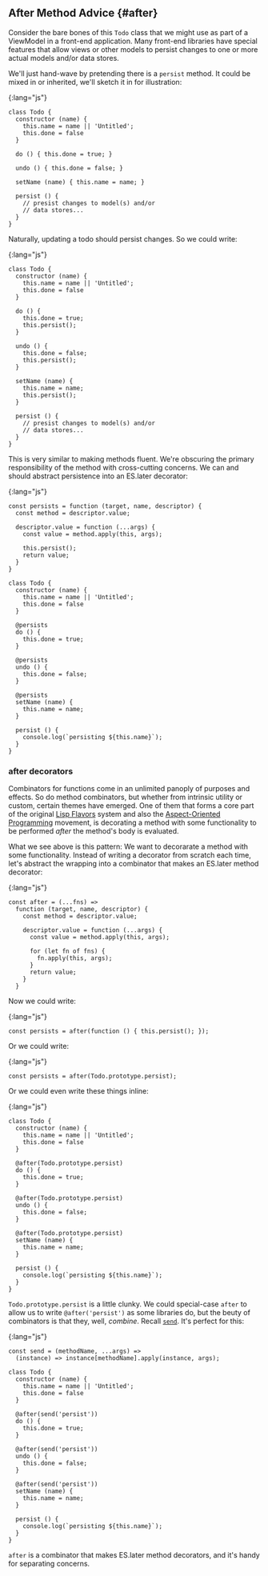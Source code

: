## After Method Advice {#after}

Consider the bare bones of this `Todo` class that we might use as part of a ViewModel in a front-end application. Many front-end libraries have special features that allow views or other models to persist changes to one or more actual models and/or data stores.

We'll just hand-wave by pretending there is a `persist` method. It could be mixed in or inherited, we'll sketch it in for illustration:

{:lang="js"}
~~~~~~~~
class Todo {
  constructor (name) {
    this.name = name || 'Untitled';
    this.done = false
  }

  do () { this.done = true; }

  undo () { this.done = false; }

  setName (name) { this.name = name; }

  persist () {
    // presist changes to model(s) and/or
    // data stores...
  }
}
~~~~~~~~

Naturally, updating a todo should persist changes. So we could write:

{:lang="js"}
~~~~~~~~
class Todo {
  constructor (name) {
    this.name = name || 'Untitled';
    this.done = false
  }

  do () {
    this.done = true;
    this.persist();
  }

  undo () {
    this.done = false;
    this.persist();
  }

  setName (name) {
    this.name = name;
    this.persist();
  }

  persist () {
    // presist changes to model(s) and/or
    // data stores...
  }
}
~~~~~~~~

This is very similar to making methods fluent. We're obscuring the primary responsibility of the method with cross-cutting concerns. We can and should abstract persistence into an ES.later decorator:

{:lang="js"}
~~~~~~~~
const persists = function (target, name, descriptor) {
  const method = descriptor.value;

  descriptor.value = function (...args) {
    const value = method.apply(this, args);

    this.persist();
    return value;
  }
}

class Todo {
  constructor (name) {
    this.name = name || 'Untitled';
    this.done = false
  }

  @persists
  do () {
    this.done = true;
  }

  @persists
  undo () {
    this.done = false;
  }

  @persists
  setName (name) {
    this.name = name;
  }

  persist () {
    console.log(`persisting ${this.name}`);
  }
}
~~~~~~~~

### after decorators

Combinators for functions come in an unlimited panoply of purposes and effects. So do method combinators, but whether from intrinsic utility or custom, certain themes have emerged. One of them that forms a core part of the original [Lisp Flavors][flavors] system and also the [Aspect-Oriented Programming][aop] movement, is decorating a method with some functionality to be performed *after* the method's body is evaluated.

[flavors]: https://en.wikipedia.org/wiki/Flavors_(programming_language)
[aop]: https://en.wikipedia.org/wiki/Aspect-oriented_programming

What we see above is this pattern: We want to decorarate a method with some functionality. Instead of writing a decorator from scratch each time, let's abstract the wrapping into a combinator that makes an ES.later method decorator:

{:lang="js"}
~~~~~~~~
const after = (...fns) =>
  function (target, name, descriptor) {
    const method = descriptor.value;

    descriptor.value = function (...args) {
      const value = method.apply(this, args);

      for (let fn of fns) {
        fn.apply(this, args);
      }
      return value;
    }
  }
~~~~~~~~

Now we could write:

{:lang="js"}
~~~~~~~~
const persists = after(function () { this.persist(); });
~~~~~~~~

Or we could write:

{:lang="js"}
~~~~~~~~
const persists = after(Todo.prototype.persist);
~~~~~~~~

Or we could even write these things inline:

{:lang="js"}
~~~~~~~~
class Todo {
  constructor (name) {
    this.name = name || 'Untitled';
    this.done = false
  }

  @after(Todo.prototype.persist)
  do () {
    this.done = true;
  }

  @after(Todo.prototype.persist)
  undo () {
    this.done = false;
  }

  @after(Todo.prototype.persist)
  setName (name) {
    this.name = name;
  }

  persist () {
    console.log(`persisting ${this.name}`);
  }
}
~~~~~~~~

`Todo.prototype.persist` is a little clunky. We could special-case `after` to allow us to write `@after('persist')` as some libraries do, but the beuty of combinators is that they, well, *combine*. Recall [`send`](#send). It's perfect for this:

{:lang="js"}
~~~~~~~~
const send = (methodName, ...args) =>
  (instance) => instance[methodName].apply(instance, args);

class Todo {
  constructor (name) {
    this.name = name || 'Untitled';
    this.done = false
  }

  @after(send('persist'))
  do () {
    this.done = true;
  }

  @after(send('persist'))
  undo () {
    this.done = false;
  }

  @after(send('persist'))
  setName (name) {
    this.name = name;
  }

  persist () {
    console.log(`persisting ${this.name}`);
  }
}
~~~~~~~~

`after` is a combinator that makes ES.later method decorators, and it's handy for separating concerns.
